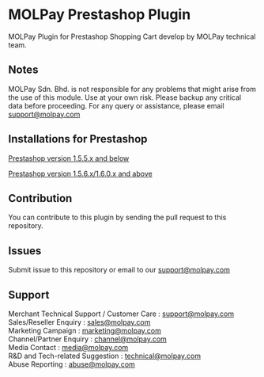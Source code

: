 MOLPay Prestashop Plugin
=====================

MOLPay Plugin for Prestashop Shopping Cart develop by MOLPay technical team.


Notes
-----

MOLPay Sdn. Bhd. is not responsible for any problems that might arise from the use of this module. 
Use at your own risk. Please backup any critical data before proceeding. For any query or 
assistance, please email support@molpay.com 


Installations for Prestashop 
-----------------------------

[Prestashop version 1.5.5.x and below](https://github.com/MOLPay/Prestashop_Plugin/wiki/Installation-for-prestashop-version-1.5.5.x-and-below)  

[Prestashop version 1.5.6.x/1.6.0.x and above](https://github.com/MOLPay/Prestashop_Plugin/wiki/Installation-for-Prestashop-version-1.5.6.x-and-above)


Contribution
------------

You can contribute to this plugin by sending the pull request to this repository.


Issues
------------

Submit issue to this repository or email to our support@molpay.com


Support
-------

Merchant Technical Support / Customer Care : support@molpay.com <br>
Sales/Reseller Enquiry : sales@molpay.com <br>
Marketing Campaign : marketing@molpay.com <br>
Channel/Partner Enquiry : channel@molpay.com <br>
Media Contact : media@molpay.com <br>
R&D and Tech-related Suggestion : technical@molpay.com <br>
Abuse Reporting : abuse@molpay.com
